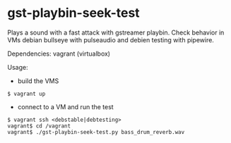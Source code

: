 # gst-playbin-seek-test

Plays a sound with a fast attack with gstreamer playbin. Check
behavior in VMs debian bullseye with pulseaudio and debien testing
with pipewire.

Dependencies: vagrant (virtualbox)

Usage:

- build the VMS

```
$ vagrant up
```

- connect to a VM and run the test

```
$ vagrant ssh <debstable|debtesting>
vagrant$ cd /vagrant
vagrant$ ./gst-playbin-seek-test.py bass_drum_reverb.wav
```
